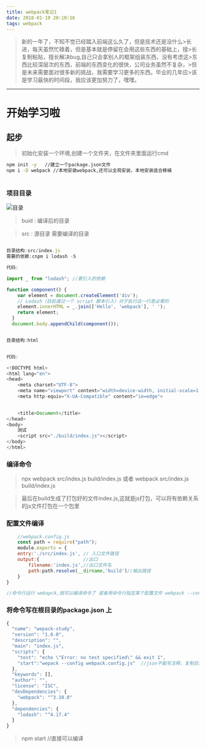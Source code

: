 ```yaml
---
title: webpack笔记1
date: 2018-01-10 20:10:16
tags: webpack
---
```




>    新的一年了，不知不觉已经踏入前端这么久了，但是技术还是没什么>长进，每天虽然忙碌着，但是基本就是停留在会用这些东西的基础上，擅>长复制粘贴，擅长解决bug,自己只会拿别人的框架组装东西，没有考虑这>东西比较深层次的东西，前端的东西变化的很快，公司业务虽然不复杂，>但是未来需要面对很多新的挑战，我需要学习更多的东西。毕业的几年应>该是学习最快的时间段，我应该更加努力了，嘿嘿。

<!-- more -->   

---

# 开始学习啦

## 起步

> 初始化安装一个环境,创建一个文件夹，在文件夹里面运行cmd

``` cmd
npm init -y   //建立一个package.json文件
npm i -D webpack //本地安装webpack,还可以全局安装，本地安装适合移植
    
```

### 项目目录

![目录](https://aymfx.github.io/img/a201801/a1.jpg)

> buid : 编译后的目录

> src : 源目录  需要编译的目录


``` javascript

目录结构:src/index.js
需要的依赖:cnpm i lodash -S

代码:

import _ from "lodash"; //要引入的依赖

function component() {
    var element = document.createElement('div');
    // Lodash（目前通过一个 script 脚本引入）对于执行这一行是必需的
    element.innerHTML = _.join(['Hello', 'webpack'], ' ');
    return element;
  }
  document.body.appendChild(component());

```

``` javascript

目录结构:html


代码:

<!DOCTYPE html>
<html lang="en">
<head>
    <meta charset="UTF-8">
    <meta name="viewport" content="width=device-width, initial-scale=1.0">
    <meta http-equiv="X-UA-Compatible" content="ie=edge">

    
    <title>Document</title>
</head>
<body>
    测试
    <script src="./build/index.js"></script>
</body>
</html>

```

###  编译命令

> npx webpack src/index.js build/index.js  或者 webpack src/index.js build/index.js

> 最后在build生成了打包好的文件index.js,这就是js打包，可以将有依赖关系的js文件打包在一个包里

###  配置文件编译

``` javascript
    //webpack.config.js
    const path = require("path");
    module.exports = {
    entry:'./src/index.js', // 入口文件路径
    output:{                //出口
        filename:'index.js',//出口文件名
        path:path.resolve(__dirname,'build')//输出路径
    }
}

//命令行运行 webapck,就可以编译命令了 或者用命令行指定某个配置文件 webpack --config webpack.config.js
```

### 将命令写在根目录的package.json 上


``` javascript
{
  "name": "wepack-study",
  "version": "1.0.0",
  "description": "",
  "main": "index.js",
  "scripts": {
    "test": "echo \"Error: no test specified\" && exit 1",
    "start":"wepack --config webpack.config.js"  //json不能写注释，复制后请删除， 这里写命令行
  },
  "keywords": [],
  "author": "",
  "license": "ISC",
  "devDependencies": {
    "webpack": "^3.10.0"
  },
  "dependencies": {
    "lodash": "^4.17.4"
  }
}


```

> npm start   //直接可以编译

